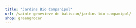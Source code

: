 ```yaml
---
title: "Jardins Bio Campanipol"
url: /sainte-genevieve-de-batiscan/jardins-bio-campanipol/
shop: greengrocer
---
```

